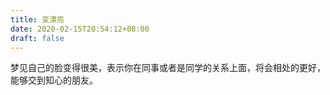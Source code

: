 ```yaml
---
title: 变漂亮
date: 2020-02-15T20:54:12+08:00
draft: false
---
```


梦见自己的脸变得很美，表示你在同事或者是同学的关系上面，将会相处的更好，能够交到知心的朋友。<br>
